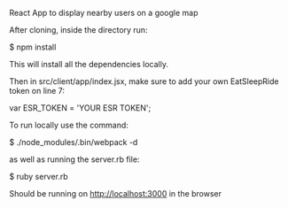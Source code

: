 React App to display nearby users on a google map

After cloning, inside the directory run:

$ npm install

This will install all the dependencies locally.

Then in src/client/app/index.jsx, make sure to add your own EatSleepRide token on line 7:

var ESR_TOKEN = 'YOUR ESR TOKEN';

To run locally use the command:

$ ./node_modules/.bin/webpack -d

as well as running the server.rb file:

$ ruby server.rb

Should be running on [http://localhost:3000](http://localhost:3000) in the browser
